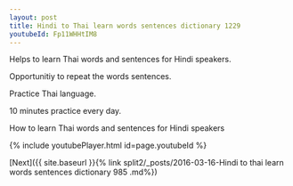 ```yaml
---
layout: post
title: Hindi to Thai learn words sentences dictionary 1229 
youtubeId: Fp11WHHtIM8
---
```

 
 
Helps to learn Thai words and sentences for Hindi speakers.

Opportunitiy to repeat the words sentences. 

Practice Thai language. 
 
10 minutes practice every day. 
 
How to learn Thai words and sentences for Hindi speakers 
 
{% include youtubePlayer.html id=page.youtubeId %}
 
 
[Next]({{ site.baseurl }}{% link  split2/_posts/2016-03-16-Hindi to thai learn words sentences dictionary 985 .md%})
 
